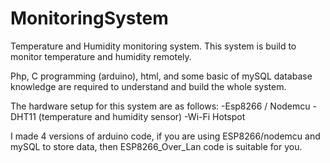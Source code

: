 # MonitoringSystem
Temperature and Humidity monitoring system.
This system is build to monitor temperature and humidity remotely.

Php, C programming (arduino), html, and some basic of mySQL database knowledge are required to understand and build the whole system.

The hardware setup for this system are as follows:
 -Esp8266 / Nodemcu
 -DHT11 (temperature and humidity sensor)
 -Wi-Fi Hotspot


I made 4 versions of arduino code, if you are using ESP8266/nodemcu and mySQL to store data, then ESP8266_Over_Lan code is suitable for you.
